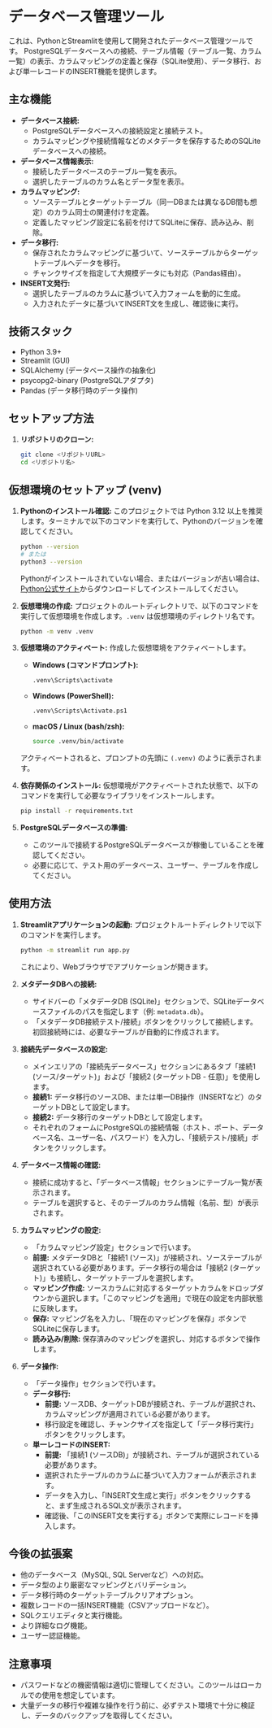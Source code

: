# データベース管理ツール

これは、PythonとStreamlitを使用して開発されたデータベース管理ツールです。
PostgreSQLデータベースへの接続、テーブル情報（テーブル一覧、カラム一覧）の表示、カラムマッピングの定義と保存（SQLite使用）、データ移行、および単一レコードのINSERT機能を提供します。

## 主な機能

- **データベース接続:**
    - PostgreSQLデータベースへの接続設定と接続テスト。
    - カラムマッピングや接続情報などのメタデータを保存するためのSQLiteデータベースへの接続。
- **データベース情報表示:**
    - 接続したデータベースのテーブル一覧を表示。
    - 選択したテーブルのカラム名とデータ型を表示。
- **カラムマッピング:**
    - ソーステーブルとターゲットテーブル（同一DBまたは異なるDB間も想定）のカラム同士の関連付けを定義。
    - 定義したマッピング設定に名前を付けてSQLiteに保存、読み込み、削除。
- **データ移行:**
    - 保存されたカラムマッピングに基づいて、ソーステーブルからターゲットテーブルへデータを移行。
    - チャンクサイズを指定して大規模データにも対応（Pandas経由）。
- **INSERT文発行:**
    - 選択したテーブルのカラムに基づいて入力フォームを動的に生成。
    - 入力されたデータに基づいてINSERT文を生成し、確認後に実行。

## 技術スタック

- Python 3.9+
- Streamlit (GUI)
- SQLAlchemy (データベース操作の抽象化)
- psycopg2-binary (PostgreSQLアダプタ)
- Pandas (データ移行時のデータ操作)

## セットアップ方法

1.  **リポジトリのクローン:**
    ```bash
    git clone <リポジトリURL>
    cd <リポジトリ名>
    ```

## 仮想環境のセットアップ (venv)

1.  **Pythonのインストール確認:**
    このプロジェクトでは Python 3.12 以上を推奨します。ターミナルで以下のコマンドを実行して、Pythonのバージョンを確認してください。
    ```bash
    python --version
    # または
    python3 --version
    ```
    Pythonがインストールされていない場合、またはバージョンが古い場合は、[Python公式サイト](https://www.python.org/)からダウンロードしてインストールしてください。

2.  **仮想環境の作成:**
    プロジェクトのルートディレクトリで、以下のコマンドを実行して仮想環境を作成します。`.venv` は仮想環境のディレクトリ名です。
    ```bash
    python -m venv .venv
    ```

3.  **仮想環境のアクティベート:**
    作成した仮想環境をアクティベートします。
    -   **Windows (コマンドプロンプト):**
        ```bash
        .venv\Scripts\activate
        ```
    -   **Windows (PowerShell):**
        ```bash
        .venv\Scripts\Activate.ps1
        ```
    -   **macOS / Linux (bash/zsh):**
        ```bash
        source .venv/bin/activate
        ```
    アクティベートされると、プロンプトの先頭に `(.venv)` のように表示されます。

4.  **依存関係のインストール:**
    仮想環境がアクティベートされた状態で、以下のコマンドを実行して必要なライブラリをインストールします。
    ```bash
    pip install -r requirements.txt
    ```

4.  **PostgreSQLデータベースの準備:**
    - このツールで接続するPostgreSQLデータベースが稼働していることを確認してください。
    - 必要に応じて、テスト用のデータベース、ユーザー、テーブルを作成してください。

## 使用方法

1.  **Streamlitアプリケーションの起動:**
    プロジェクトルートディレクトリで以下のコマンドを実行します。
    ```bash
    python -m streamlit run app.py
    ```
    これにより、Webブラウザでアプリケーションが開きます。

2.  **メタデータDBへの接続:**
    - サイドバーの「メタデータDB (SQLite)」セクションで、SQLiteデータベースファイルのパスを指定します（例: `metadata.db`）。
    - 「メタデータDB接続テスト/接続」ボタンをクリックして接続します。初回接続時には、必要なテーブルが自動的に作成されます。

3.  **接続先データベースの設定:**
    - メインエリアの「接続先データベース」セクションにあるタブ「接続1 (ソース/ターゲット)」および「接続2 (ターゲットDB - 任意)」を使用します。
    - **接続1:** データ移行のソースDB、または単一DB操作（INSERTなど）のターゲットDBとして設定します。
    - **接続2:** データ移行のターゲットDBとして設定します。
    - それぞれのフォームにPostgreSQLの接続情報（ホスト、ポート、データベース名、ユーザー名、パスワード）を入力し、「接続テスト/接続」ボタンをクリックします。

4.  **データベース情報の確認:**
    - 接続に成功すると、「データベース情報」セクションにテーブル一覧が表示されます。
    - テーブルを選択すると、そのテーブルのカラム情報（名前、型）が表示されます。

5.  **カラムマッピングの設定:**
    - 「カラムマッピング設定」セクションで行います。
    - **前提:** メタデータDBと「接続1 (ソース)」が接続され、ソーステーブルが選択されている必要があります。データ移行の場合は「接続2 (ターゲット)」も接続し、ターゲットテーブルを選択します。
    - **マッピング作成:** ソースカラムに対応するターゲットカラムをドロップダウンから選択します。「このマッピングを適用」で現在の設定を内部状態に反映します。
    - **保存:** マッピング名を入力し、「現在のマッピングを保存」ボタンでSQLiteに保存します。
    - **読み込み/削除:** 保存済みのマッピングを選択し、対応するボタンで操作します。

6.  **データ操作:**
    - 「データ操作」セクションで行います。
    - **データ移行:**
        - **前提:** ソースDB、ターゲットDBが接続され、テーブルが選択され、カラムマッピングが適用されている必要があります。
        - 移行設定を確認し、チャンクサイズを指定して「データ移行実行」ボタンをクリックします。
    - **単一レコードのINSERT:**
        - **前提:** 「接続1 (ソースDB)」が接続され、テーブルが選択されている必要があります。
        - 選択されたテーブルのカラムに基づいて入力フォームが表示されます。
        - データを入力し、「INSERT文生成と実行」ボタンをクリックすると、まず生成されるSQL文が表示されます。
        - 確認後、「このINSERT文を実行する」ボタンで実際にレコードを挿入します。

## 今後の拡張案

- 他のデータベース（MySQL, SQL Serverなど）への対応。
- データ型のより厳密なマッピングとバリデーション。
- データ移行時のターゲットテーブルクリアオプション。
- 複数レコードの一括INSERT機能（CSVアップロードなど）。
- SQLクエリエディタと実行機能。
- より詳細なログ機能。
- ユーザー認証機能。

## 注意事項

- パスワードなどの機密情報は適切に管理してください。このツールはローカルでの使用を想定しています。
- 大量データの移行や複雑な操作を行う前に、必ずテスト環境で十分に検証し、データのバックアップを取得してください。
```
